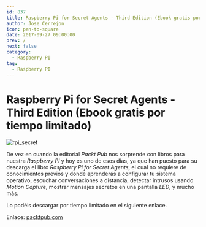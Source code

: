 ```yaml
---
id: 837
title: Raspberry Pi for Secret Agents - Third Edition (Ebook gratis por tiempo limitado)
author: Jose Cerrejon
icon: pen-to-square
date: 2017-09-27 09:00:00
prev: /
next: false
category:
  - Raspberry PI
tag:
  - Raspberry PI
---
```


# Raspberry Pi for Secret Agents - Third Edition (Ebook gratis por tiempo limitado)

![rpi_secret](/images/2017/09/rpi_secret.png)

De vez en cuando la editorial *Packt Pub* nos sorprende con libros para nuestra *Raspberry Pi* y hoy es uno de esos días, ya que han puesto para su descarga el libro *Raspberry Pi for Secret Agents*, el cual no requiere de conocimientos previos y donde aprenderás a configurar tu sistema operativo, escuchar conversaciones a distancia, detectar intrusos usando *Motion Capture*, mostrar mensajes secretos en una pantalla *LED*, y mucho más.

Lo podéis descargar por tiempo limitado en el siguiente enlace.

Enlace: [packtpub.com](https://www.packtpub.com/packt/offers/free-learning)
